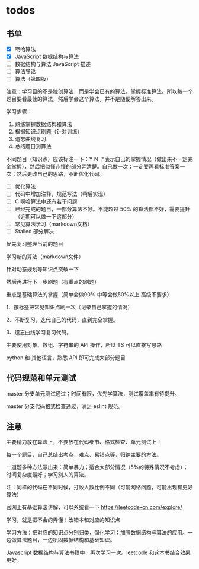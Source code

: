 # todos

## 书单

- [x] 啊哈算法
- [x] JavaScript 数据结构与算法
- [ ] 数据结构与算法 JavaScript 描述
- [ ] 算法导论
- [ ] 算法（第四版）

注意：学习目的不是独创算法，而是学会已有的算法，掌握标准算法。所以每一个题目要看最佳的算法，然后学会这个算法，并不是随便解答出来。

学习步骤：

1. 熟练掌握数据结构和算法
2. 根据知识点刷题（针对训练）
3. 遗忘曲线复习
4. 总结题目到算法

不同题目（知识点）应该标注一下：Y N ？表示自己的掌握情况（做出来不一定完全掌握），然后把似懂非懂的部分弄清楚。自己做一次；一定要再看标准答案一次；然后更改自己的思路，不断优化代码。

- [ ] 优化算法
- [ ] 代码中增加注释，规范写法（稍后实现）
- [ ] C 啊哈算法中还有若干问题
- [ ] 已经完成的题目，一部分算法不好。不能超过 50% 的算法都不好，需要提升（近期可以做一下这部分）
- [ ] 常见算法学习（markdown文档）
- [ ] Stalled 部分解决

优先复习整理当前的题目

学习新的算法（markdown文件）

针对动态规划等知识点突破一下

然后再进行下一步刷题（有重点的刷题）

重点是基础算法的掌握（简单会做90% 中等会做50%以上 高级不要求）

1、按标签把常见知识点刷一次（记录自己掌握的情况）

2、不断复习，迭代自己的代码，直到完全掌握。

3、遗忘曲线学习复习代码。

主要使用对象、数组、字符串的 API 操作，所以 TS 可以直接写思路

python 和 其他语言，熟悉 API 即可完成大部分题目

## 代码规范和单元测试

master 分支单元测试通过；时间有限，优先学算法，测试覆盖率有待提升。

master 分支代码格式检查通过，满足 eslint 规范。

## 注意

主要精力放在算法上，不要放在代码细节、格式检查、单元测试上！

每一个题目，自己总结出考点、难点、易错点等，归纳主要的方法。

一道题多种方法写出来：简单暴力；适合大部分情况（5%的特殊情况不考虑）；时间复杂度最好；学习别人的算法。

注：同样的代码在不同时候，打败人数比例不同（可能网络问题，可能出现有更好算法）

官网上有基础算法讲解，可以系统看一下 https://leetcode-cn.com/explore/

学习，就是把不会的弄懂！改错本和对应的知识点

学习方法：把对应的知识点分别归类，强化学习；加强数据结构与算法的应用。一边做算法题目，一边巩固数据结构和基础知识。

Javascript 数据结构与算法书籍中，再次学习一次。leetcode 和这本书结合效果更好。

